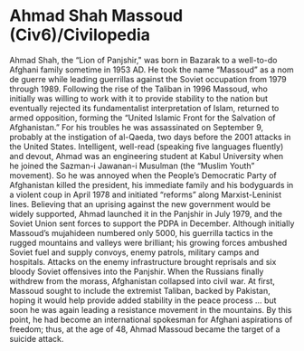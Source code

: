 # Ahmad Shah Massoud (Civ6)/Civilopedia

Ahmad Shah, the “Lion of Panjshir," was born in Bazarak to a well-to-do Afghani family sometime in 1953 AD. He took the name “Massoud” as a nom de guerre while leading guerrillas against the Soviet occupation from 1979 through 1989. Following the rise of the Taliban in 1996 Massoud, who initially was willing to work with it to provide stability to the nation but eventually rejected its fundamentalist interpretation of Islam, returned to armed opposition, forming the “United Islamic Front for the Salvation of Afghanistan.” For his troubles he was assassinated on September 9, probably at the instigation of al-Qaeda, two days before the 2001 attacks in the United States.
Intelligent, well-read (speaking five languages fluently) and devout, Ahmad was an engineering student at Kabul University when he joined the Sazman-i Jawanan-i Musulman (the “Muslim Youth” movement). So he was annoyed when the People’s Democratic Party of Afghanistan killed the president, his immediate family and his bodyguards in a violent coup in April 1978 and initiated “reforms” along Marxist-Leninist lines. Believing that an uprising against the new government would be widely supported, Ahmad launched it in the Panjshir in July 1979, and the Soviet Union sent forces to support the PDPA in December.
Although initially Massoud’s mujahideen numbered only 5000, his guerrilla tactics in the rugged mountains and valleys were brilliant; his growing forces ambushed Soviet fuel and supply convoys, enemy patrols, military camps and hospitals. Attacks on the enemy infrastructure brought reprisals and six bloody Soviet offensives into the Panjshir. When the Russians finally withdrew from the morass, Afghanistan collapsed into civil war. At first, Massoud sought to include the extremist Taliban, backed by Pakistan, hoping it would help provide added stability in the peace process … but soon he was again leading a resistance movement in the mountains. By this point, he had become an international spokesman for Afghani aspirations of freedom; thus, at the age of 48, Ahmad Massoud became the target of a suicide attack.